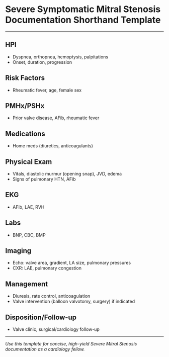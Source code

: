 # Severe Symptomatic Mitral Stenosis Documentation Shorthand Template

---

## HPI
- Dyspnea, orthopnea, hemoptysis, palpitations
- Onset, duration, progression

## Risk Factors
- Rheumatic fever, age, female sex

## PMHx/PSHx
- Prior valve disease, AFib, rheumatic fever

## Medications
- Home meds (diuretics, anticoagulants)

## Physical Exam
- Vitals, diastolic murmur (opening snap), JVD, edema
- Signs of pulmonary HTN, AFib

## EKG
- AFib, LAE, RVH

## Labs
- BNP, CBC, BMP

## Imaging
- Echo: valve area, gradient, LA size, pulmonary pressures
- CXR: LAE, pulmonary congestion

## Management
- Diuresis, rate control, anticoagulation
- Valve intervention (balloon valvotomy, surgery) if indicated

## Disposition/Follow-up
- Valve clinic, surgical/cardiology follow-up

---
*Use this template for concise, high-yield Severe Mitral Stenosis documentation as a cardiology fellow.*
